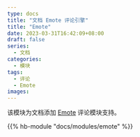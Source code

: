```yaml
---
type: docs
title: "文档 Emote 评论引擎"
title: "Emote"
date: 2023-03-31T16:42:09+08:00
draft: false
series:
  - 文档
categories:
  - 模块
tags:
  - 评论
  - Emote
images:
---
```


该模块为文档添加 [Emote](https://emote.com) 评论模块支持。

<!--more-->

{{% hb-module "docs/modules/emote" %}}
